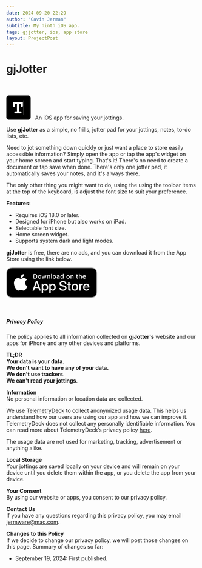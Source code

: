 ```yaml
---
date: 2024-09-20 22:29
author: "Gavin Jerman"
subtitle: My ninth iOS app.
tags: gjjotter, ios, app store
layout: ProjectPost
---
```


# gjJotter

<br><br>
<img width="64" height="64" src="/images/gjJotter/gjJotter-icon.png">
&nbsp;&nbsp;An iOS app for saving your jottings.

Use **gjJotter** as a simple, no frills, jotter pad for your jottings, notes, to-do lists, etc.

Need to jot something down quickly or just want a place to store easily accessible information? Simply open the app or tap the app's widget on your home screen and start typing. That's it! There's no need to create a document or tap save when done. There's only one jotter pad, it automatically saves your notes, and it's always there.

The only other thing you might want to do, using the using the toolbar items at the top of the keyboard, is adjust the font size to suit your preference.

**Features:**
- Requires iOS 18.0 or later.
- Designed for iPhone but also works on iPad.
- Selectable font size.
- Home screen widget.
- Supports system dark and light modes.

**gjJotter** is free, there are no ads, and you can download it from the App Store using the link below.

[![download](/images/Download_on_the_App_Store_Badge_US-UK_RGB_blk_092917.svg)](https://apps.apple.com/app/gjjotter/id6698850903?platform=iphone)

<br><h5 id="privacy">Privacy Policy</h5>

The policy applies to all information collected on **gjJotter's** website and our apps for iPhone and any other devices and platforms.

**TL;DR**  
**Your data is your data**.  
**We don’t want to have any of your data.**  
**We don't use trackers**.  
**We can't read your jottings**.  

**Information**  
No personal information or location data are collected.

We use [TelemetryDeck](https://telemetrydeck.com) to collect anonymized usage data. This helps us understand how our users are using our app and how we can improve it. TelemetryDeck does not collect any personally identifiable information. You can read more about TelemetryDeck’s privacy policy [here](https://telemetrydeck.com/privacy).

The usage data are not used for marketing, tracking, advertisement or anything alike.

**Local Storage**  
Your jottings are saved locally on your device and will remain on your device until you delete them within the app, or you delete the app from your device.

**Your Consent**  
By using our website or apps, you consent to our privacy policy.

**Contact Us**  
If you have any questions regarding this privacy policy, you may email [jermware@mac.com](mailto:jermware@mac.com).

**Changes to this Policy**  
If we decide to change our privacy policy, we will post those changes on this page. Summary of changes so far:

- September 19, 2024: First published.
